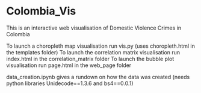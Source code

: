 # Colombia_Vis
This is an interactive web visualisation of Domestic Violence Crimes in Colombia

To launch a choropleth map visualisation run vis.py (uses choropleth.html in the templates folder)
To launch the correlation matrix visualisation run index.html in the correlation_matrix folder
To launch the bubble plot visualisation run page.html in the web_page folder

data_creation.ipynb gives a rundown on how the data was created (needs python libraries Unidecode==1.3.6 and bs4==0.0.1)